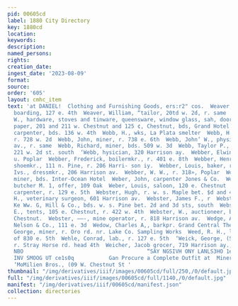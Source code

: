 ```yaml
---
pid: 00605cd
label: 1880 City Directory
key: 1880cd
location: 
keywords: 
description: 
named_persons: 
rights: 
creation_date: 
ingest_date: '2023-08-09'
format: 
source: 
order: '605'
layout: cmhc_item
text: 'at DANIEL!  Clothing and Furnishing Goods, ers:r2" cos.  Weaver, Philip E.,
  boarding, 127 e. 4th  Weaver, William, “tailor, 20td w. 2d, r. same  WEBB, HENRY
  W., hardware, stoves and tinware, queensware, window glass, sah, doors and building
  paper, 201 and 211 w. Chestnut and 125 ¢, Chestnut, bds, Grand Hotel  Webb, Hugh,
  carpenter, bds. 136 w. 4th  Wobb, H., wks, La Plata smelter  Webb, H. TH., tinner,
  r. 728 w. 2d  Webb, John, miner, r. 738 e. 6th  Webb, John’ W., physician, 318 Uarrison
  av., r. same  Webb, Richard, miner, bds. 509 w. 3d  Webb, Taylor P., miner, bds.
  221 w. 2d st. south  ‘Webb, hysician, 320 Harrison ay.  Webber, Elwin T., r..3!8
  u. Poplar  Webber, Frederick, boilermkr., r. 401 e. 8th  Webber, Henry, hoot and
  shoemkr., 111 n. Pine, r. 206 Harri- son iy.  Webber, Louis, baker, r. 433 e. 6th  Webber,
  Ivs., dressmkr., 206 Harrison av.  Webber, W. W., r. 318», Poplar  Weber, E. J.,
  miner, bds. Inter-Ocean Hotel  Weber, John, carpenter Jones & Co.  Weber, John I.
  butcher M. 1, offer, 109 Oak  Weber, Louis, saloon, 120 e. Chestnut  Webster, Charles,
  carpenter, r. 129 e. 5th  Webster, Hugh, r. w. s. Maple bet. $d and 4th  Webster,
  H., veterinary surgeon, 601 Harrison av.  Webster, James F., r  Webster, John W.,
  Ke Ww. G, Hill & Co., bds. w. s. Pine bet. 2d and 3d sts, south  Webster, J. IL.
  E., tents, 105 e. Chestnut, r. 422 w. 4th  Webster, W., auctioneer, bds. 302 w.
  Chestnut.  Webster, ——-, mine operator, r. 818 Harrison av.  Wedge, A. F., with
  Nelson & Co., 111 e. 3d  Wedow, Charles A,, barkpr. Grand Central Theatre, r. same  Weeks,
  George, miner, r. Oro rd. nr. Lake Co. Sampling Works  Weed, R. H., lab., r. front
  of 830 e. 5th  Wehle, Conrad, lab., r. 127 e. 5th  ‘Weick, George, (Schueler & Weick),
  r. Stray Horse rd. head 4th  Weicher, Jacob grocer, 719 Harrison ay., r. same           ‘HHO)NINGIT
  NBO                                       “SAY NGSIVH ONY LANLS3HO 1ew09  ‘AUANOLLV.LS
  INV SMOOG UT ce1s0q           Gan Procure a Complete Outfit at  Miners and Prospectors
  ‘MoMilien Bros., (09 W. Chestnut St '
thumbnail: "/img/derivatives/iiif/images/00605cd/full/250,/0/default.jpg"
full: "/img/derivatives/iiif/images/00605cd/full/1140,/0/default.jpg"
manifest: "/img/derivatives/iiif/00605cd/manifest.json"
collection: directories
---
```


